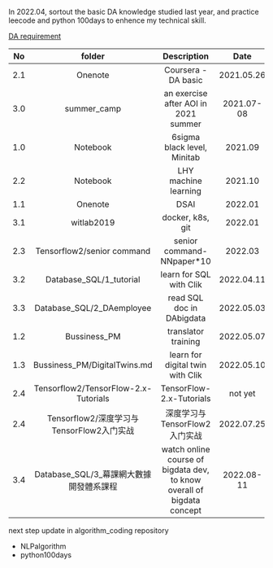 In 2022.04, sortout the basic DA knowledge studied last year, and practice leecode and python 100days to enhence my technical skill.

[DA requirement](./DA_requirement.md)  

| No | folder |  Description  |  Date | 
|:--------:|:-------:|:-------:|:-------:| 
| 2.1 | Onenote | Coursera - DA basic | 2021.05.26 | 
| 3.0 | summer_camp | an exercise after AOI in 2021 summer | 2021.07-08 | 
| 1.0 | Notebook | 6sigma black level, Minitab  | 2021.09 | 
| 2.2 | Notebook | LHY machine learning | 2021.10 | 
| 1.1 | Onenote | DSAI | 2022.01 | 
| 3.1 | witlab2019 | docker, k8s, git | 2022.01 | 
| 2.3 | Tensorflow2/senior command | senior command- NNpaper*10 | 2022.03 |   
| 3.2 | Database_SQL/1_tutorial | learn for SQL with Clik | 2022.04.11 |  
| 3.3 | Database_SQL/2_DAemployee | read SQL doc in DAbigdata | 2022.05.03 |   
| 1.2 | Bussiness_PM | translator training |  2022.05.07 |   
| 1.3 | Bussiness_PM/DigitalTwins.md | learn for digital twin with Clik | 2022.05.10 |
| 2.4 | Tensorflow2/TensorFlow-2.x-Tutorials | TensorFlow-2.x-Tutorials  | not yet |   
| 2.4 | Tensorflow2/深度学习与TensorFlow2入门实战 | 深度学习与TensorFlow2入门实战 | 2022.07.25 |     
| 3.4 | Database_SQL/3_幕課網大數據開發體系課程 | watch online course of bigdata dev, to know overall of bigdata concept | 2022.08-11 |   




next step update in algorithm_coding repository    
* NLPalgorithm    
* python100days   


